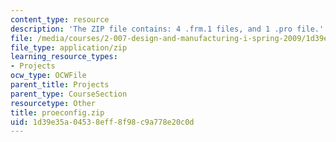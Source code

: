 ```yaml
---
content_type: resource
description: 'The ZIP file contains: 4 .frm.1 files, and 1 .pro file.'
file: /media/courses/2-007-design-and-manufacturing-i-spring-2009/1d39e35a04538eff8f98c9a778e20c0d_proeconfig.zip
file_type: application/zip
learning_resource_types:
- Projects
ocw_type: OCWFile
parent_title: Projects
parent_type: CourseSection
resourcetype: Other
title: proeconfig.zip
uid: 1d39e35a-0453-8eff-8f98-c9a778e20c0d
---
```

